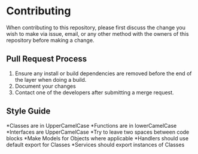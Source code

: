 # Contributing

When contributing to this repository, please first discuss the change you wish to make via issue,
email, or any other method with the owners of this repository before making a change. 

## Pull Request Process

1. Ensure any install or build dependencies are removed before the end of the layer when doing a 
   build.
2. Document your changes
3. Contact one of the developers after submitting a merge request.

## Style Guide

*Classes are in UpperCamelCase
*Functions are in lowerCamelCase
*Interfaces are UpperCamelCase
*Try to leave two spaces between code blocks
*Make Models for Objects where applicable
*Handlers should use default export for Classes
*Services should export instances of Classes

